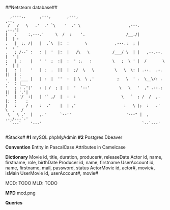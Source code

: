 ##Netsteam database##

```                                                                                                                                                                                 
  ,----..      ,---,       ,---,                                         ,--,    
 /   /   \   .'  .' `\    '  .' \                     ,---.            ,--.'|    
|   :     :,---.'     \  /  ;    '.                  /__./|            |  | :    
.   |  ;. /|   |  .`\  |:  :       \            ,---.;  ; |            :  : '    
.   ; /--` :   : |  '  |:  |   /\   \          /___/ \  | |   ,--.--.  |  ' |    
;   | ;    |   ' '  ;  :|  :  ' ;.   :         \   ;  \ ' |  /       \ '  | |    
|   : |    '   | ;  .  ||  |  ;/  \   \         \   \  \: | .--.  .-. ||  | :    
.   | '___ |   | :  |  ''  :  | \  \ ,'          ;   \  ' .  \__\/: . .'  : |__  
'   ; : .'|'   : | /  ; |  |  '  '--'             \   \   '  ," .--.; ||  | '.'| 
'   | '/  :|   | '` ,/  |  :  :                    \   `  ; /  /  ,.  |;  :    ; 
|   :    / ;   :  .'    |  | ,'                     :   \ |;  :   .'   \  ,   /  
 \   \ .'  |   ,.'      `--''                        '---" |  ,     .-./---`-'   
  `---`    '---'                                            `--`---'             
                                                                                 
```

#Stacks#
**#1**
mySQL
phpMyAdmin
**#2**
Postgres
Dbeaver

**Convention**
Entity in PascalCase
Attributes in Camelcase

**Dictionary**
Movie
id, title, duration, producer#, releaseDate
Actor
id, name, firstname, role, birthDate
Producer
id, name, firstname
UserAccount
id, name, firstname, mail, password, status
ActorMovie
id, actor#, movie#, isMain
UserMovie
id, userAccount#, movie#

MCD: TODO
MLD: TODO

**MPD**
mcd.png

**Queries**